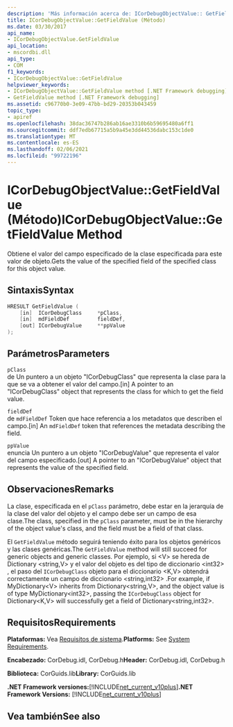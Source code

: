 ```yaml
---
description: 'Más información acerca de: ICorDebugObjectValue:: GetFieldValue (método)'
title: ICorDebugObjectValue::GetFieldValue (Método)
ms.date: 03/30/2017
api_name:
- ICorDebugObjectValue.GetFieldValue
api_location:
- mscordbi.dll
api_type:
- COM
f1_keywords:
- ICorDebugObjectValue::GetFieldValue
helpviewer_keywords:
- ICorDebugObjectValue::GetFieldValue method [.NET Framework debugging]
- GetFieldValue method [.NET Framework debugging]
ms.assetid: c96770b0-3e09-47bb-bd29-20353b043459
topic_type:
- apiref
ms.openlocfilehash: 38dac36747b286ab16ae3310b6b59695480a6ff1
ms.sourcegitcommit: ddf7edb67715a5b9a45e3dd44536dabc153c1de0
ms.translationtype: MT
ms.contentlocale: es-ES
ms.lasthandoff: 02/06/2021
ms.locfileid: "99722196"
---
```

# <a name="icordebugobjectvaluegetfieldvalue-method"></a><span data-ttu-id="111e2-103">ICorDebugObjectValue::GetFieldValue (Método)</span><span class="sxs-lookup"><span data-stu-id="111e2-103">ICorDebugObjectValue::GetFieldValue Method</span></span>

<span data-ttu-id="111e2-104">Obtiene el valor del campo especificado de la clase especificada para este valor de objeto.</span><span class="sxs-lookup"><span data-stu-id="111e2-104">Gets the value of the specified field of the specified class for this object value.</span></span>  
  
## <a name="syntax"></a><span data-ttu-id="111e2-105">Sintaxis</span><span class="sxs-lookup"><span data-stu-id="111e2-105">Syntax</span></span>  
  
```cpp  
HRESULT GetFieldValue (  
    [in]  ICorDebugClass     *pClass,  
    [in]  mdFieldDef         fieldDef,  
    [out] ICorDebugValue     **ppValue  
);  
```  
  
## <a name="parameters"></a><span data-ttu-id="111e2-106">Parámetros</span><span class="sxs-lookup"><span data-stu-id="111e2-106">Parameters</span></span>  

 `pClass`  
 <span data-ttu-id="111e2-107">de Un puntero a un objeto "ICorDebugClass" que representa la clase para la que se va a obtener el valor del campo.</span><span class="sxs-lookup"><span data-stu-id="111e2-107">[in] A pointer to an "ICorDebugClass" object that represents the class for which to get the field value.</span></span>  
  
 `fieldDef`  
 <span data-ttu-id="111e2-108">de `mdFieldDef` Token que hace referencia a los metadatos que describen el campo.</span><span class="sxs-lookup"><span data-stu-id="111e2-108">[in] An `mdFieldDef` token that references the metadata describing the field.</span></span>  
  
 `ppValue`  
 <span data-ttu-id="111e2-109">enuncia Un puntero a un objeto "ICorDebugValue" que representa el valor del campo especificado.</span><span class="sxs-lookup"><span data-stu-id="111e2-109">[out] A pointer to an "ICorDebugValue" object that represents the value of the specified field.</span></span>  
  
## <a name="remarks"></a><span data-ttu-id="111e2-110">Observaciones</span><span class="sxs-lookup"><span data-stu-id="111e2-110">Remarks</span></span>  

 <span data-ttu-id="111e2-111">La clase, especificada en el `pClass` parámetro, debe estar en la jerarquía de la clase del valor del objeto y el campo debe ser un campo de esa clase.</span><span class="sxs-lookup"><span data-stu-id="111e2-111">The class, specified in the `pClass` parameter, must be in the hierarchy of the object value's class, and the field must be a field of that class.</span></span>  
  
 <span data-ttu-id="111e2-112">El `GetFieldValue` método seguirá teniendo éxito para los objetos genéricos y las clases genéricas.</span><span class="sxs-lookup"><span data-stu-id="111e2-112">The `GetFieldValue` method will still succeed for generic objects and generic classes.</span></span> <span data-ttu-id="111e2-113">Por ejemplo, si \<V> se hereda de Dictionary \<string,V> y el valor del objeto es del tipo de diccionario \<int32> , el paso del `ICorDebugClass` objeto para el diccionario \<K,V> obtendrá correctamente un campo de diccionario \<string,int32> .</span><span class="sxs-lookup"><span data-stu-id="111e2-113">For example, if MyDictionary\<V> inherits from Dictionary\<string,V>, and the object value is of type MyDictionary\<int32>, passing the `ICorDebugClass` object for Dictionary\<K,V> will successfully get a field of Dictionary\<string,int32>.</span></span>  
  
## <a name="requirements"></a><span data-ttu-id="111e2-114">Requisitos</span><span class="sxs-lookup"><span data-stu-id="111e2-114">Requirements</span></span>  

 <span data-ttu-id="111e2-115">**Plataformas:** Vea [Requisitos de sistema](../../get-started/system-requirements.md).</span><span class="sxs-lookup"><span data-stu-id="111e2-115">**Platforms:** See [System Requirements](../../get-started/system-requirements.md).</span></span>  
  
 <span data-ttu-id="111e2-116">**Encabezado:** CorDebug.idl, CorDebug.h</span><span class="sxs-lookup"><span data-stu-id="111e2-116">**Header:** CorDebug.idl, CorDebug.h</span></span>  
  
 <span data-ttu-id="111e2-117">**Biblioteca:** CorGuids.lib</span><span class="sxs-lookup"><span data-stu-id="111e2-117">**Library:** CorGuids.lib</span></span>  
  
 <span data-ttu-id="111e2-118">**.NET Framework versiones:**[!INCLUDE[net_current_v10plus](../../../../includes/net-current-v10plus-md.md)]</span><span class="sxs-lookup"><span data-stu-id="111e2-118">**.NET Framework Versions:** [!INCLUDE[net_current_v10plus](../../../../includes/net-current-v10plus-md.md)]</span></span>  
  
## <a name="see-also"></a><span data-ttu-id="111e2-119">Vea también</span><span class="sxs-lookup"><span data-stu-id="111e2-119">See also</span></span>
